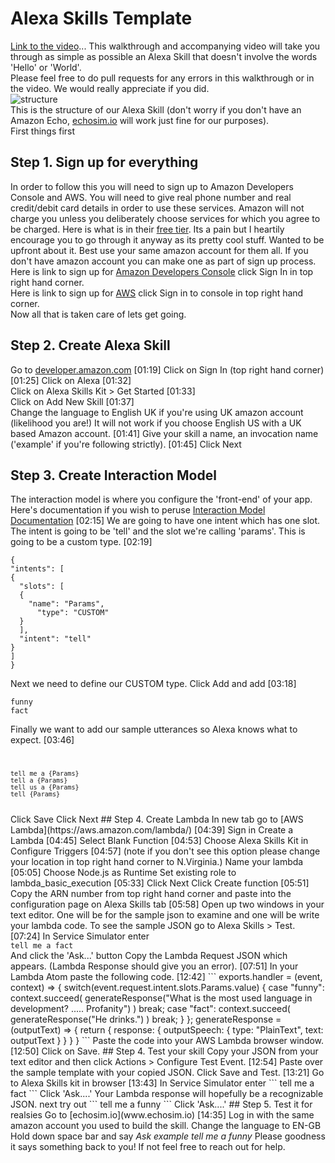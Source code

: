 
# Alexa Skills Template
[Link to the video](https://drive.google.com/drive/folders/0B5189b8eE2iOUjFpRWY3cmJKcXc)... 
This walkthrough and accompanying video will take you through as simple as possible an Alexa Skill that doesn't involve the words 'Hello' or 'World'.      
Please feel free to do pull requests for any errors in this walkthrough or in the video. We would really appreciate if you did.      
![structure](https://github.com.com/vishpatel7/alexa-lambda-template/master/img/structure.png)       
This is the structure of our Alexa Skill (don't worry if you don't have an Amazon Echo, [echosim.io](www.echosim.io) will work just fine for our purposes).      
First things first    
## Step 1. Sign up for everything     
In order to follow this you will need to sign up to Amazon Developers Console and AWS. You will need to give real phone number and real credit/debit card details in order to use these services. Amazon will not charge you unless you deliberately choose services for which you agree to be charged. Here is what is in their [free tier](https://aws.amazon.com/free/). Its a pain but I heartily encourage you to go through it anyway as its pretty cool stuff. Wanted to be upfront about it. Best use your same amazon account for them all. If you don't have amazon account you can make one as part of sign up process.      
Here is link to sign up for [Amazon Developers Console](https://developer.amazon.com/) click Sign In in top right hand corner.    
Here is link to sign up for [AWS](https://aws.amazon.com/console/) click Sign in to console in top right hand corner.     
Now all that is taken care of lets get going.    
## Step 2. Create Alexa Skill      
Go to [developer.amazon.com](www.developer.amazon.com) [01:19]
Click on Sign In (top right hand corner) [01:25]
Click on Alexa [01:32]     
Click on Alexa Skills Kit > Get Started [01:33]     
Click on Add New Skill [01:37]     
Change the language to English UK if you're using UK amazon account (likelihood you are!) It will not work if you choose English US with a UK based Amazon account. [01:41]
Give your skill a name, an invocation name ('example' if you're following strictly). [01:45]
Click Next
## Step 3. Create Interaction Model    
The  interaction model is where you configure the 'front-end' of your app. Here's documentation if you wish to peruse [Interaction Model Documentation](https://developer.amazon.com/public/solutions/alexa/alexa-skills-kit/docs/alexa-skills-kit-interaction-model-reference) [02:15]
  We are going to have one intent which has one slot. The intent is going to be 'tell' and the slot we're calling 'params'. This is going to be a custom type. [02:19] 
  ```
{      
  "intents": [      
  {      
    "slots": [      
    {      
      "name": "Params",      
        "type": "CUSTOM"      
    }      
    ],      
    "intent": "tell"      
  }      
  ]      
}      
```
Next we need to define our CUSTOM type. Click Add and add  [03:18]   
```
funny      
fact      
```
Finally we want to add our sample utterances so Alexa knows what to expect. [03:46]
<code>    
```
tell me a {Params}      
tell a {Params}      
tell us a {Params}      
tell {Params}      
```
</code>    
Click Save
Click Next
## Step 4. Create Lambda      
In new tab go to  
[AWS Lambda](https://aws.amazon.com/lambda/) [04:39]
Sign in        
Create a Lambda [04:45]
Select Blank Function [04:53]
Choose Alexa Skills Kit in Configure Triggers [04:57]  
(note if you don't see this option please change your location in top right hand corner to N.Virginia.)
Name your lambda [05:05] 
Choose Node.js as Runtime
Set existing role to lambda_basic_execution [05:33]
Click Next
Click Create function [05:51]
Copy the ARN number from top right hand corner and paste into the configuration page on Alexa Skills tab [05:58]
Open up two windows in your text editor. One will be for the sample json to examine and one will be write your lambda code.  
To see the sample JSON go to Alexa Skills > Test. [07:24]  In Service Simulator enter 
<code>
tell me a fact
</code>
And click the 'Ask...' button
Copy the Lambda Request JSON which appears. (Lambda Response should give you an error). [07:51]
In your Lambda Atom paste the following code. [12:42]    
```
exports.handler = (event, context) => {    
  switch(event.request.intent.slots.Params.value) {    
    case "funny":    
      context.succeed(    
          generateResponse("What is the most used language in development? ..... Profanity")    
          )    
        break;    
    case "fact":    
      context.succeed(    
          generateResponse("He drinks.")    
          )    
        break;    
  }    
};    
generateResponse = (outputText) => {    
  return {    
response: {    
outputSpeech: {    
type: "PlainText",    
        text: outputText    
              }    
          }    
  }    
}    
```
Paste the code into your AWS Lambda browser window. [12:50]
Click on Save.  
## Step 4. Test your skill    
Copy your JSON from your text editor and then click Actions > Configure Test Event. [12:54]
Paste over the sample template with your copied JSON.    
Click Save and Test. [13:21]     
Go to Alexa Skills kit in browser [13:43]
In Service Simulator enter     
```    
tell me a fact    
```    
Click 'Ask....'    
Your Lambda response will hopefully be a recognizable JSON.    
next try out     
```    
tell me a funny    
```    
Click 'Ask....'    
## Step 5. Test it for realsies    
Go to [echosim.io](www.echosim.io) [14:35] 
  Log in with the same amazon account you used to build the skill.    
  Change the language to EN-GB      
  Hold down space bar and say    
  <i>Ask example tell me a funny</i>    
  Please goodness it says something back to you! If not feel free to reach out for help.   
